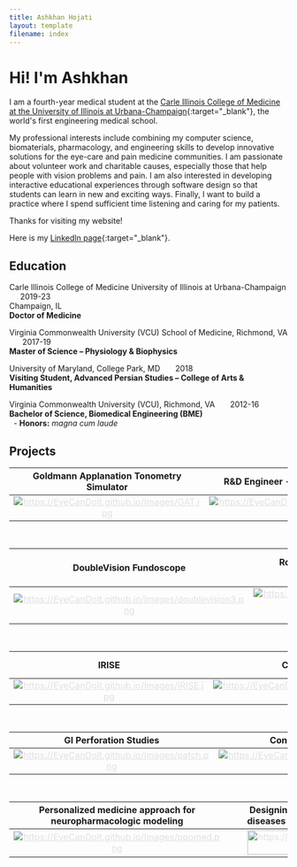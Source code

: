 ```yaml
---
title: Ashkhan Hojati
layout: template
filename: index
---
```


# Hi! I'm Ashkhan

I am a fourth-year medical student at the [Carle Illinois College of Medicine at the University of Illinois at Urbana-Champaign](https://medicine.illinois.edu/){:target="_blank"},
the world's first engineering medical school.

My professional interests include combining my computer science, biomaterials, pharmacology, and engineering skills to develop innovative solutions for the eye-care and pain medicine communities. I am passionate about volunteer work and charitable causes, especially those that help people with vision problems and pain. I am also interested in developing interactive educational experiences through software design so that students can learn in new and exciting ways. Finally, I want to build a practice where I spend sufficient time listening and caring for my patients.

Thanks for visiting my website!

Here is my [LinkedIn page](https://www.linkedin.com/in/ashkhan-hojati-3709037b/){:target="_blank"}.

## Education


Carle Illinois College of Medicine University of Illinois at Urbana-Champaign	&nbsp;&nbsp;&nbsp;&nbsp;&nbsp;2019-23
<br>Champaign, IL
<br>**Doctor of Medicine**
<br>

Virginia Commonwealth University (VCU) School of Medicine, Richmond, VA	&nbsp;&nbsp;&nbsp;&nbsp;&nbsp;&nbsp;2017-19
<br>**Master of Science – Physiology & Biophysics**
<br>

University of Maryland, College Park, MD		&nbsp;&nbsp;&nbsp;&nbsp;&nbsp;&nbsp;2018 
<br>**Visiting Student, Advanced Persian Studies – College of Arts & Humanities**
<br>

Virginia Commonwealth University (VCU), Richmond, VA		&nbsp;&nbsp;&nbsp;&nbsp;&nbsp;&nbsp;2012-16
<br>**Bachelor of Science, Biomedical Engineering (BME)**
<br>&nbsp;&nbsp;-	**Honors:** _magna cum laude_
<br>


## Projects 

 
| **Goldmann Applanation Tonometry Simulator** | R&D Engineer - InnSight Technology, Inc | Eye Care Event in Champaign, IL |
|     :---:      |     :---:      |     :---:      |
|  <a href="gat" class="btn" style="color:#E0E0E0"><img src="https://EyeCanDoIt.github.io/Images/GAT.jpg" alt="https://EyeCanDoIt.github.io/Images/GAT.jpg" loading="lazy"></a>   |    <a href="Innsight" class="btn" style="color:#E0E0E0"><img src="https://EyeCanDoIt.github.io/Images/innsight.png" alt="https://EyeCanDoIt.github.io/Images/innsight.png" loading="lazy"></a>   |  <a href="eyecarevent" class="btn" style="color:#E0E0E0"><img src="https://EyeCanDoIt.github.io/Images/campana.jpg" alt="https://EyeCanDoIt.github.io/Images/campana.jpg" loading="lazy"></a>     |

<br>

| DoubleVision Fundoscope | Role of mGlu2 in the 5-HT2A receptor-dependent antipsychotic activity of clozapine in mice | Pharmacologic profiling of novel compounds via fluorometric analyses of monoamine transporter responses |
|     :---:    |     :---:      |     :---:     |
| <a href="doublevision" class="btn" style="color:#E0E0E0"><img src="https://EyeCanDoIt.github.io/Images/doublevision3.png" alt="https://EyeCanDoIt.github.io/Images/doublevision3.png" loading="lazy"></a> | <a href="https://pubmed.ncbi.nlm.nih.gov/30209534/" class="btn" style="color:#E0E0E0"><img src="https://EyeCanDoIt.github.io/Images/Clozapine_3D_spacefill.png" alt="https://EyeCanDoIt.github.io/Images/Clozapine_3D_spacefill.png" loading="lazy">{:target="_blank"}</a>    | <a href="thesis" class="btn" style="color:#E0E0E0"><img src="https://EyeCanDoIt.github.io/Images/Experimental apparatus.png" alt="https://EyeCanDoIt.github.io/Images/Experimental apparatus.png" loading="lazy"></a>    |

<br>

| IRISE | Covid en espanol | Improving visualization of the cervix during pelvic exams: A physical model |
|     :---:    |     :---:      |     :---:     |
| <a href="irise" class="btn" style="color:#E0E0E0"><img src="https://EyeCanDoIt.github.io/Images/IRISE.jpg" alt="https://EyeCanDoIt.github.io/Images/IRISE.jpg" loading="lazy"></a>   | <a href="covidenespanol" class="btn" style="color:#E0E0E0"><img src="https://EyeCanDoIt.github.io/Images/asclepius.png" alt="https://EyeCanDoIt.github.io/Images/asclepius.png" loading="lazy"></a> | <a href="https://assets.researchsquare.com/files/rs-1942786/v1/604f232b-ecb0-4c56-bb5e-601ea0524aa8.pdf?c=1660224974" class="btn" style="color:#E0E0E0"><img src="https://EyeCanDoIt.github.io/Images/spec.jpg" alt="https://EyeCanDoIt.github.io/Images/spec.jpg" loading="lazy"></a>    |

<br>

| GI Perforation Studies | Conscious Energy | GPCR Signaling Assay |
|     :---:    |     :---:      |     :---:     |
| <a href="patch" class="btn" style="color:#E0E0E0"><img src="https://EyeCanDoIt.github.io/Images/patch.png" alt="https://EyeCanDoIt.github.io/Images/patch.png" loading="lazy"></a>   | <a href="conscious" class="btn" style="color:#E0E0E0"><img src="https://EyeCanDoIt.github.io/Images/CE.jpg" alt="https://EyeCanDoIt.github.io/Images/CE.jpg" loading="lazy"></a>     | <a href="assay" class="btn" style="color:#E0E0E0"><img src="https://EyeCanDoIt.github.io/Images/assay.png" alt="https://EyeCanDoIt.github.io/Images/assay.png" loading="lazy"></a>    |

<br>

| Personalized medicine approach for neuropharmacologic modeling  | Designing small molecules to treat diseases caused by sorbitol excess | Small Animal Thermal Support Device |
|     :---:    |     :---:      |     :---:     |
| <a href="opomed" class="btn" style="color:#E0E0E0"><img src="https://EyeCanDoIt.github.io/Images/opomed.png" alt="https://EyeCanDoIt.github.io/Images/opomed.png" loading="lazy"></a>   | <a href="sorbitol" class="btn" style="color:#E0E0E0"><img src="https://EyeCanDoIt.github.io/Images/eye.png" alt="https://EyeCanDoIt.github.io/Images/eye.png" alt=" " width="90%" height="90%"  loading="lazy"></a>     | <a href="thermoreg" class="btn" style="color:#E0E0E0"><img src="https://EyeCanDoIt.github.io/Images/scireq.png" alt="https://EyeCanDoIt.github.io/Images/scireq.png" loading="lazy"></a>    |






